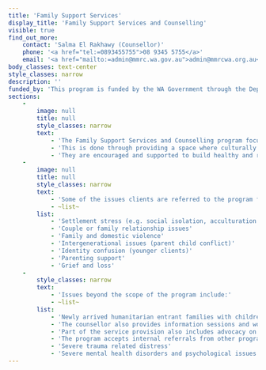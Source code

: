 ```yaml
---
title: 'Family Support Services'
display_title: 'Family Support Services and Counselling'
visible: true
find_out_more:
    contact: 'Salma El Rakhawy (Counsellor)'
    phone: '<a href="tel:=0893455755">08 9345 5755</a>'
    email: '<a href="mailto:=admin@mmrc.wa.gov.au">admin@mmrcwa.org.au</a>'
body_classes: text-center
style_classes: narrow
description: ''
funded_by: 'This program is funded by the WA Government through the Department of Community Services.'
sections:
    -
        image: null
        title: null
        style_classes: narrow
        text:
            - 'The Family Support Services and Counselling program focusses on assisting recently arrived humanitarian entrants as well as longer term individuals, couples, and families from CALD and refugee backgrounds who experience difficulties.'
            - 'This is done through providing a space where culturally sensitive family support and counselling can take place, to be able to recognise and work through a variety of issues clients may be facing that may limit their successful settlement and full participation in Australian society.'
            - 'They are encouraged and supported to build healthy and respectful relationships, improve understanding and communication with the family, and build on their strengths, skills, confidence and knowledge in order to become self-sufficient.'
    -
        image: null
        title: null
        style_classes: narrow
        text:
            - 'Some of the issues clients are referred to the program for include:'
            - ~list~
        list:
            - 'Settlement stress (e.g. social isolation, acculturation stress, language barriers, unemployment, financial stress, health concerns, housing, immigration concerns etc.)'
            - 'Couple or family relationship issues'
            - 'Family and domestic violence'
            - 'Intergenerational issues (parent child conflict)'
            - 'Identity confusion (younger clients)'
            - 'Parenting support'
            - 'Grief and loss'
    -
        style_classes: narrow
        text:
            - 'Issues beyond the scope of the program include:'
            - ~list~
        list:
            - 'Newly arrived humanitarian entrant families with children are also assessed and provided with an information session about raising children in Australia, including understanding their legal obligations in Australia and supporting them to learn new parenting skills if required.'
            - 'The counsellor also provides information sessions and workshops to a variety of CALD populations including women’s groups, families, and youth, on a range of topics such as parenting, stress management and settlement issues.'
            - 'Part of the service provision also includes advocacy on behalf of clients, supporting them in navigating their settlement in Australia and coping with associated issues. They are assisted in accessing other services and government agencies through referral processes.'
            - 'The program accepts internal referrals from other programs within MMRC, self-referrals, as well as referrals from other non-profit and government organisations.'
            - 'Severe trauma related distress'
            - 'Severe mental health disorders and psychological issues'
---
```


